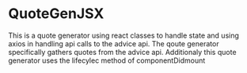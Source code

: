 # QuoteGenJSX
This is a quote generator using react classes to handle state and using axios in handling api calls to the advice api. The qoute generator specifically gathers quotes from the advice api. Additionaly this quote generator uses the lifecylec method of componentDidmount
